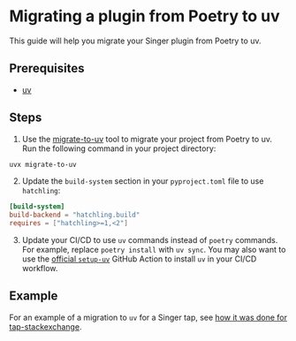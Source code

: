 # Migrating a plugin from Poetry to uv

This guide will help you migrate your Singer plugin from Poetry to uv.

## Prerequisites

- [uv](https://docs.astral.sh/uv/)

## Steps

1. Use the [migrate-to-uv](https://github.com/mkniewallner/migrate-to-uv) tool to migrate your project from Poetry to uv. Run the following command in your project directory:

```bash
uvx migrate-to-uv
```

2. Update the `build-system` section in your `pyproject.toml` file to use `hatchling`:

```toml
[build-system]
build-backend = "hatchling.build"
requires = ["hatchling>=1,<2"]
```

3. Update your CI/CD to use `uv` commands instead of `poetry` commands. For example, replace `poetry install` with `uv sync`. You may also want to use the [official `setup-uv`](https://github.com/astral-sh/setup-uv/) GitHub Action to install `uv` in your CI/CD workflow.

## Example

For an example of a migration to `uv` for a Singer tap, see [how it was done for tap-stackexchange](https://github.com/MeltanoLabs/tap-stackexchange/pull/507).
